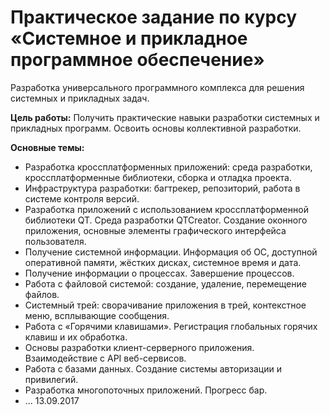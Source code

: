# Практическое задание по курсу «Системное и прикладное программное обеспечение»

Разработка универсального программного комплекса для решения системных и прикладных задач.

**Цель работы:**
   Получить практические навыки разработки системных и прикладных программ. Освоить основы коллективной разработки.

**Основные темы:**
- Разработка кроссплатформенных приложений: среда разработки, кроссплатформенные библиотеки, сборка и отладка проекта.
- Инфраструктура разработки: багтрекер, репозиторий, работа в системе контроля версий.
- Разработка приложений с использованием кроссплатформенной библиотеки QT. Среда разработки QTCreator. Создание оконного приложения, основные элементы графического интерфейса пользователя.
-	Получение системной информации. Информация об ОС, доступной оперативной памяти, жёстких дисках, системное время и дата.
-	Получение информации о процессах. Завершение процессов.
-	Работа с файловой системой: создание, удаление, перемещение файлов.
-	Системный трей: сворачивание приложения в трей, контекстное меню, всплывающие сообщения.
-	Работа с «Горячими клавишами». Регистрация глобальных горячих клавиш и их обработка.
-	Основы разработки клиент-серверного приложения. Взаимодействие с API веб-сервисов.
-	Работа с базами данных. Создание системы авторизации и привилегий.
-	Разработка многопоточных приложений. Прогресс бар.
- ...
13.09.2017
